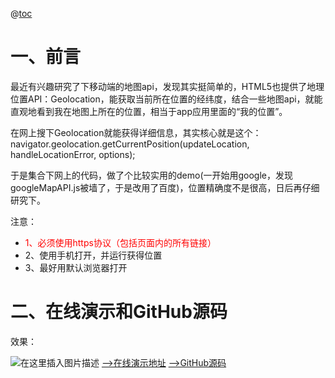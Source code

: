 @[toc](HTML5获取我的位置并在百度地图上显示)

# 一、前言
最近有兴趣研究了下移动端的地图api，发现其实挺简单的，HTML5也提供了地理位置API：Geolocation，能获取当前所在位置的经纬度，结合一些地图api，就能直观地看到我在地图上所在的位置，相当于app应用里面的“我的位置”。

在网上搜下Geolocation就能获得详细信息，其实核心就是这个：navigator.geolocation.getCurrentPosition(updateLocation, handleLocationError, options);

于是集合下网上的代码，做了个比较实用的demo(一开始用google，发现googleMapAPI.js被墙了，于是改用了百度)，位置精确度不是很高，日后再仔细研究下。

注意：
- <font color="red">1、必须使用https协议（包括页面内的所有链接）</font>
- 2、使用手机打开，并运行获得位置
- 3、最好用默认浏览器打开

# 二、在线演示和GitHub源码
效果：

![在这里插入图片描述](https://img-blog.csdnimg.cn/20191015153000992.png?x-oss-process=image/watermark,type_ZmFuZ3poZW5naGVpdGk,shadow_10,text_aHR0cHM6Ly9ibG9nLmNzZG4ubmV0L2lhbWx1amluZ3Rhbw==,size_16,color_FFFFFF,t_70)
[-->在线演示地址](https://lujingtao.github.io/my-location-using-html5-and-baidu-map/)
[-->GitHub源码](https://github.com/lujingtao/my-location-using-html5-and-baidu-map)
